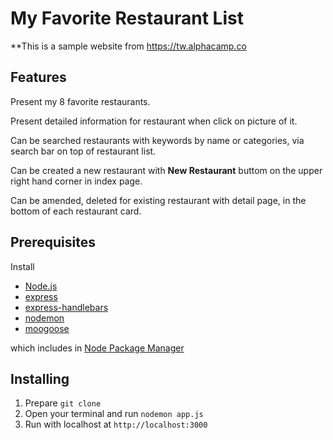 # My Favorite Restaurant List

\*\*This is a sample website from https://tw.alphacamp.co

## Features

Present my 8 favorite restaurants.

Present detailed information for restaurant when click on picture of it.

Can be searched restaurants with keywords by name or categories, via search bar on top of restaurant list.

Can be created a new restaurant with **New Restaurant** buttom on the upper right hand corner in index page.

Can be amended, deleted for existing restaurant with detail page, in the bottom of each restaurant card.

## Prerequisites

Install

- [Node.js]
- [express]
- [express-handlebars]
- [nodemon]
- [moogoose]

which includes in [Node Package Manager][npm]

## Installing

1. Prepare
   `git clone`
2. Open your terminal and run `nodemon app.js`
3. Run with localhost at `http://localhost:3000`

[node.js]: https://nodejs.org/
[npm]: https://www.npmjs.com/get-npm
[express]: https://www.npmjs.com/package/express
[express-handlebars]: https://www.npmjs.com/package/express-handlebars
[nodemon]: https://www.npmjs.com/package/nodemon
[moogoose]: https://mongoosejs.com/
